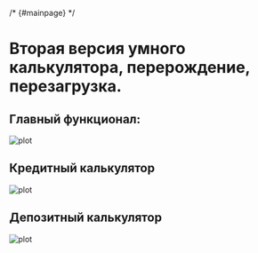 /*
{#mainpage}
*/

# Вторая версия умного калькулятора, перерождение, перезагрузка.

## Главный функционал:

![plot](/home/bonnypedubuntu/21-school.ru/CPP/CPP3_SmartCalc_v2.0-1/src/doxygen/s21smc.png)

## Кредитный калькулятор

![plot](/home/bonnypedubuntu/21-school.ru/CPP/CPP3_SmartCalc_v2.0-1/src/doxygen/s21credit.png)

## Депозитный калькулятор

![plot](/home/bonnypedubuntu/21-school.ru/CPP/CPP3_SmartCalc_v2.0-1/src/doxygen/s21deposit.png)
